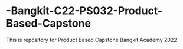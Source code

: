 # -Bangkit-C22-PS032-Product-Based-Capstone
This is repository for Product Based Capstone Bangkit Academy 2022
